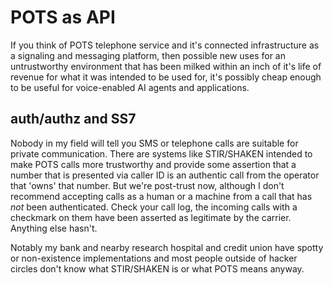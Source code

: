# POTS as API

If you think of POTS telephone service and it's connected infrastructure as a signaling and messaging platform, then possible new uses for an untrustworthy environment that has been milked within an inch of it's life of revenue for what it was intended to be used for, it's possibly cheap enough to be useful for voice-enabled AI agents and applications.

## auth/authz and SS7

Nobody in my field will tell you SMS or telephone calls are suitable for private communication. There are systems like STIR/SHAKEN intended to make POTS calls more trustworthy and provide some assertion that a number that is presented via caller ID is an authentic call from the operator that 'owns' that number. But we're post-trust now, although I don't recommend accepting calls as a human or a machine from a call that has _not_ been authenticated. Check your call log, the incoming calls with a checkmark on them have been asserted as legitimate by the carrier. Anything else hasn't.

Notably my bank and nearby research hospital and credit union have spotty or non-existence implementations and most people outside of hacker circles don't know what STIR/SHAKEN is or what POTS means anyway.